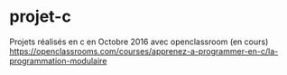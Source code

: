 # projet-c
Projets réalisés en c en Octobre 2016 avec openclassroom (en cours)
https://openclassrooms.com/courses/apprenez-a-programmer-en-c/la-programmation-modulaire
